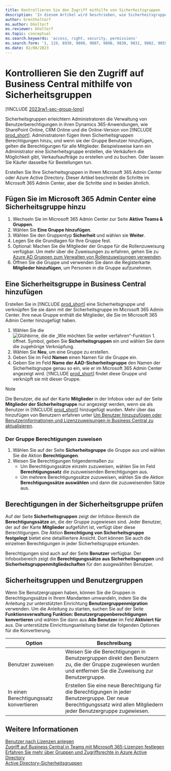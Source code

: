 ```yaml
---
title: Kontrollieren Sie den Zugriff mithilfe von Sicherheitsgruppen
description: 'In diesem Artikel wird beschrieben, wie Sicherheitsgruppen zum Definieren von Benutzerberechtigungen verwendet werden.'
author: brentholtorf
ms.author: bholtorf
ms.reviewer: bholtorf
ms.topic: conceptual
ms.search.keywords: 'access, right, security, permissions'
ms.search.form: '1, 119, 8930, 9800, 9807, 9808, 9830, 9831, 9802, 9855, 9862'
ms.date: 02/08/2023
---
```


# Kontrollieren Sie den Zugriff auf Business Central mithilfe von Sicherheitsgruppen

[!INCLUDE [2023rw1-sec-group-long](includes/2023rw1-sec-group-long.md)]

Sicherheitsgruppen erleichtern Administratoren die Verwaltung von Benutzerberechtigungen in ihren Dynamics 365-Anwendungen, wie SharePoint Online, CRM Online und die Online-Version von [!INCLUDE [prod_short](includes/prod_short.md)]. Administratoren fügen ihren Sicherheitsgruppen Berechtigungen hinzu, und wenn sie der Gruppe Benutzer hinzufügen, gelten die Berechtigungen für alle Mitglieder. Beispielsweise kann ein Administrator eine Sicherheitsgruppe erstellen, die Verkäufern die Möglichkeit gibt, Verkaufsaufträge zu erstellen und zu buchen. Oder lassen Sie Käufer dasselbe für Bestellungen tun.

Erstellen Sie Ihre Sicherheitsgruppen in Ihrem Microsoft 365 Admin Center oder Azure Active Directory. Dieser Artikel beschreibt die Schritte im Microsoft 365 Admin Center, aber die Schritte sind in beiden ähnlich.

## Fügen Sie im Microsoft 365 Admin Center eine Sicherheitsgruppe hinzu

1. Wechseln Sie im Microsoft 365 Admin Center zur Seite **Aktive Teams & Gruppen**.
2. Wählen Sie **Eine Gruppe hinzufügen**.
3. Wählen Sie den Gruppentyp **Sicherheit** und wählen sie **Weiter**.
4. Legen Sie die Grundlagen für Ihre Gruppe fest.
5. Optional: Machen Sie die Mitglieder der Gruppe für die Rollenzuweisung verfügbar. Um mehr über die Zuweisungen zu erfahren, gehen Sie zu [Azure AD Gruppen zum Verwalten von Rollenzuweisungen verwenden](/azure/active-directory/roles/groups-concept).
6. Öffnen Sie die Gruppe und verwenden Sie dann die Registerkarte **Mitglieder hinzufügen**, um Personen in die Gruppe aufzunehmen.

## Eine Sicherheitsgruppe in Business Central hinzufügen

Erstellen Sie in [!INCLUDE [prod_short](includes/prod_short.md)] eine Sicherheitsgruppe und verknüpfen Sie sie dann mit der Sicherheitsgruppe im Microsoft 365 Admin Center. Ihre neue Gruppe enthält die Mitglieder, die Sie im Microsoft 365 Admin Center hinzugefügt haben.

1. Wählen Sie die ![Glühbirne, die die „Wie möchten Sie weiter verfahren“-Funktion 1.](media/ui-search/search_small.png "Wie möchten Sie weiter verfahren?") öffnet. Symbol, geben Sie **Sicherheitsgruppen** ein und wählen Sie dann die zugehörige Verknüpfung.
2. Wählen Sie **Neu**, um eine Gruppe zu erstellen.
3. Geben Sie im Feld **Namen** einen Namen für die Gruppe ein.
4. Geben Sie im Feld **Name der AAD-Sicherheitsgruppe** den Namen der Sicherheitsgruppe genau so ein, wie er im Microsoft 365 Admin Center angezeigt wird. [!INCLUDE [prod_short](includes/prod_short.md)] findet diese Gruppe und verknüpft sie mit dieser Gruppe.

> [!NOTE]
> Die Benutzer, die auf der Karte **Mitglieder** in der Infobox oder auf der Seite **Mitglieder der Sicherheitsgruppe** nur angezeigt werden, wenn sie als Benutzer in [!INCLUDE [prod_short](includes/prod_short.md)] hinzugefügt wurden. Mehr über das hinzufügen von Benutzern erfahren unter [Um Benutzer hinzuzufügen oder Benutzerinformationen und Lizenzzuweisungen in Business Central zu aktualisieren](ui-how-users-permissions.md#adduser).  

### Der Gruppe Berechtigungen zuweisen

1. Wählen Sie auf der Seite **Sicherheitsgruppe** die Gruppe aus und wählen Sie die Aktion **Berechtigungen**.
1. Weisen Sie Berechtigungen folgendermaßen zu:
    * Um Berechtigungssätze einzeln zuzuweisen, wählen Sie im Feld **Berechtigungssatz** die zuzuweisenden Berechtigungen aus.
    * Um mehrere Berechtigungssätze zuzuweisen, wählen Sie die Aktion **Berechtigungssätze auswählen** und dann die zuzuweisenden Sätze aus.

## Berechtigungen in der Sicherheitsgruppe prüfen

Auf der Seite **Sicherheitsgruppen** zeigt der Infobox-Bereich die **Berechtigungssätze** an, die der Gruppe zugewiesen sind. Jeder Benutzer, der auf der Karte **Mitglieder** aufgeführt ist, verfügt über diese Berechtigungen. Die Aktion **Berechtigung von Sicherheitsgruppe festgelegt** bietet eine detailliertere Ansicht. Dort können Sie auch die einzelnen Berechtigungen in jeder Sicherheitsgruppe erkunden.

Berechtigungen sind auch auf der Seite **Benutzer** verfügbar. Der Infoboxbereich zeigt die **Berechtigungssätze aus Sicherheitsgruppen** und **Sicherheitsgruppenmitgliedschaften** für den ausgewählten Benutzer.

## Sicherheitsgruppen und Benutzergruppen

Wenn Sie Benutzergruppen haben, können Sie die Gruppen in Berechtigungssätze in Ihrem Mandanten umwandeln, indem Sie die Anleitung zur unterstützten Einrichtung **Benutzergruppenmigration** verwenden. Um die Anleitung zu starten, suchen Sie auf der Seite **Funktionsverwaltung** **Funktion: Benutzergruppenberechtigungen konvertieren** und wählen Sie dann aus **Alle Benutzer** im Feld **Aktiviert für** aus. Die unterstützte Einrichtungsanleitung bietet die folgenden Optionen für die Konvertierung.

|Option  |Beschreibung  |
|---------|---------|
|Benutzer zuweisen     | Weisen Sie die Berechtigungen in Benutzergruppen direkt den Benutzern zu, die der Gruppe zugewiesen wurden und entfernen Sie die Zuweisung zur Benutzergruppe.        |
|In einen Berechtigungssatz konvertieren     | Erstellen Sie eine neue Berechtigung für die Berechtigungen in jeder Benutzergruppe. Der neue Berechtigungssatz wird allen Mitgliedern jeder Benutzergruppe zugewiesen.          |

## Weitere Informationen

[Benutzer nach Lizenzen anlegen](ui-how-users-permissions.md)  
[Zugriff auf Business Central in Teams mit Microsoft 365-Lizenzen festlegen](admin-access-with-m365-license-setup.md)  
[Erfahren Sie mehr über Gruppen und Zugriffsrechte in Azure Active Directory](/azure/active-directory/fundamentals/concept-learn-about-groups)  
[Active Directory-Sicherheitsgruppen](/windows-server/identity/ad-ds/manage/understand-security-groups)  